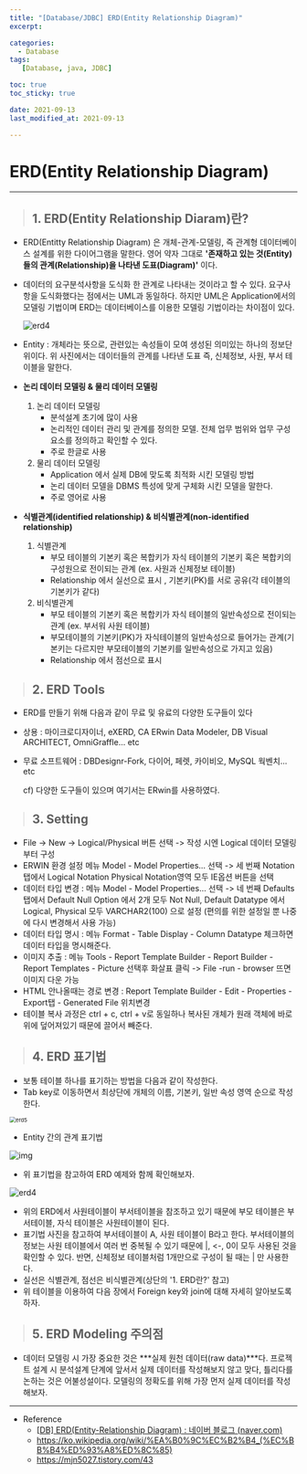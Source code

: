 ```yaml
---
title: "[Database/JDBC] ERD(Entity Relationship Diagram)"
excerpt:

categories: 
  - Database
tags: 
   [Database, java, JDBC]

toc: true
toc_sticky: true

date: 2021-09-13
last_modified_at: 2021-09-13 

---
```


# ERD(Entity Relationship Diagram)

------

> ## 1. ERD(Entity Relationship Diaram)란?

- ERD(Entitty Relationship Diagram) 은 개체-관계-모델링, 즉 관계형 데이터베이스 설계를 위한 다이어그램을 말한다. 영어 약자 그대로 **'존재하고 있는 것(Entity)들의 관계(Relationship)을 나타낸 도표(Diagram)'** 이다.

- 데이터의 요구분석사항을 도식화 한 관계로 나타내는 것이라고 할 수 있다. 요구사항을 도식화했다는 점에서는 UML과 동일하다. 하지만 UML은 Application에서의 모델링 기법이며  ERD는 데이터베이스를 이용한 모델링 기법이라는 차이점이 있다. 

  ![erd4](https://user-images.githubusercontent.com/88620416/133065970-ab0e0167-74fa-4520-a2c8-4dd5ed27a879.png)

  

- Entity : 개체라는 뜻으로, 관련있는 속성들이 모여 생성된 의미있는 하나의 정보단위이다. 위 사진에서는 데이터들의 관계를 나타낸 도표 즉,  신체정보, 사원, 부서 테이블을 말한다. 

- **논리 데이터 모델링 & 물리 데이터 모델링**

  1. 논리 데이터 모델링 
     - 분석설계 초기에 많이 사용
     - 논리적인 데이터 관리 및 관계를 정의한 모델. 전체 업무 범위와 업무 구성요소를 정의하고 확인할 수 있다.
     - 주로 한글로 사용
  2. 물리 데이터 모델링
     - Application 에서 실제 DB에 맞도록 최적화 시킨 모델링 방법
     - 논리 데이터 모델을 DBMS 특성에 맞게 구체화 시킨 모델을 말한다.
     - 주로 영어로 사용

- **식별관계(identified relationship) & 비식별관계(non-identified relationship)**

  1. 식별관계
     - 부모 테이블의 기본키 혹은 복합키가 자식 테이블의 기본키 혹은 복합키의 구성원으로 전이되는 관계 (ex. 사원과 신체정보 테이블)
     - Relationship 에서 실선으로 표시 , 기본키(PK)를 서로 공유(각 테이블의 기본키가 같다)
  2. 비식별관계
     - 부모 테이블의 기본키 혹은 복합키가 자식 테이블의 일반속성으로 전이되는 관계 (ex. 부서워 사원 테이블)
     - 부모테이블의 기본키(PK)가 자식테이블의 일반속성으로 들어가는 관계(기본키는 다르지만 부모테이블의 기본키를 일반속성으로 가지고 있음)
     - Relationship 에서 점선으로 표시

> ## 2. ERD Tools

- ERD를 만들기 위해 다음과 같이 무료 및 유료의 다양한 도구들이 있다

- 상용 : 마이크로디자이너, eXERD, CA ERwin Data Modeler, DB Visual ARCHITECT, OmniGraffle... etc

- 무료 소프트웨어 : DBDesignr-Fork, 다이어, 페렛, 카이비오, MySQL 웍벤치... etc

  cf) 다양한 도구들이 있으며 여기서는 ERwin를 사용하였다. 

> ## 3.  Setting

- File -> New -> Logical/Physical 버튼 선택 -> 작성 시엔 Logical 데이터 모델링부터 구성
- ERWIN 환경 설정 
  메뉴 Model - Model Properties... 선택 -> 세 번째 Notation탭에서 Logical Notation Physical Notation영역 모두 IE옵션 버튼을 선택 
- 데이터 타입 변경 : 메뉴 Model - Model Properties... 선택 -> 네 번째 Defaults 탭에서 Default Null Option 에서 2개 모두 Not Null, Default Datatype 에서 Logical, Physical 모두 VARCHAR2(100) 으로 설정 (편의를 위한 설정일 뿐 나중에 다시 변경해서 사용 가능)
- 데이터 타입 명시 : 메뉴 Format - Table Display - Column Datatype 체크하면 데이터 타입을 명시해준다.
- 이미지 추출 : 메뉴 Tools - Report Template Builder - Report Builder - Report Templates - Picture 선택후 화살표 클릭 -> File -run - browser 뜨면 이미지 다운 가능
- HTML 안나올때는 경로 변경 : Report Template Builder - Edit -  Properties - Export탭 -  Generated File 위치변경
- 테이블 복사 과정은 ctrl + c, ctrl + v로 동일하나 복사된 개체가 원래 객체에 바로 위에 덮어져있기 때문에 끌어서 빼준다.

> ## 4.  ERD 표기법

- 보통 테이블 하나를 표기하는 방법을 다음과 같이 작성한다. 
- Tab key로 이동하면서 최상단에 개체의 이름, 기본키, 일반 속성 영역 순으로 작성한다. 

<img src="https://user-images.githubusercontent.com/88620416/133069617-d287dd0b-cec9-4bac-a702-390173993cf9.png" alt="erd5" style="zoom: 67%;" />

- Entity 간의 관계 표기법

![img](https://user-images.githubusercontent.com/88620416/133066902-c8b3d1b9-c9d9-4057-8c3f-cd7aa2948596.gif)

- 위 표기법을 참고하여 ERD 예제와 함께 확인해보자.

![erd4](https://user-images.githubusercontent.com/88620416/133065970-ab0e0167-74fa-4520-a2c8-4dd5ed27a879.png)

- 위의 ERD에서 사원테이블이 부서테이블을 참조하고 있기 때문에 부모 테이블은 부서테이블, 자식 테이블은 사원테이블이 된다.
- 표기법 사진을 참고하여 부서테이블이 A, 사원 테이블이 B라고 한다. 부서테이블의 정보는 사원 테이블에서 여러 번 중복될 수 있기 때문에 |, <-, 0이 모두 사용된 것을 확인할 수 있다. 반면, 신체정보 테이블처럼 1개만으로 구성이 될 때는 | 만 사용한다. 
- 실선은 식별관계, 점선은 비식별관계(상단의 '1. ERD란?' 참고)
- 위 테이블을 이용하여 다음 장에서 Foreign key와 join에 대해 자세히 알아보도록 하자. 

> ## 5. ERD Modeling 주의점

- 데이터 모델링 시 가장 중요한 것은 ***실제 원천 데이터(raw data)***다.
  프로젝트 설계 시 분석설계 단계에 앞서서 실제 데이터를 작성해보지 않고 맞다, 틀리다를 논하는 것은 어불성설이다. 모델링의 정확도를 위해 가장 먼저 실제 데이터를 작성해보자. 



-----------------------

- Reference
  - [[DB\] ERD(Entity-Relationship Diagram) : 네이버 블로그 (naver.com)](https://m.blog.naver.com/PostView.naver?blogId=dktmrorl&logNo=220475357522&proxyReferer=https:%2F%2Fhuskdoll.tistory.com%2Fm%2F541)
  - https://ko.wikipedia.org/wiki/%EA%B0%9C%EC%B2%B4_(%EC%BB%B4%ED%93%A8%ED%8C%85) 
  - https://mjn5027.tistory.com/43